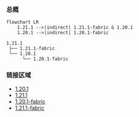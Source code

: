 ### 总概

```mermaid
flowchart LR
    1.21.1 -->|indirect| 1.21.1-fabric & 1.20.1
    1.20.1 -->|indirect| 1.20.1-fabric
```

```
1.21.1
 ├── 1.21.1-fabric
 └── 1.20.1
      └── 1.20.1-fabric
```

### 链接区域

- [1.20.1](/projects/1.20/assets/modrinth-vanity-deep-forged/vanity_deep_forged)
- [1.21.1](/projects/1.21/assets/modrinth-vanity-deep-forged/vanity_deep_forged)
- [1.20.1-fabric](/projects/1.20-fabric/assets/modrinth-vanity-deep-forged/vanity_deep_forged)
- [1.21.1-fabric](/projects/1.21-fabric/assets/modrinth-vanity-deep-forged/vanity_deep_forged)